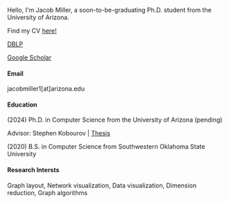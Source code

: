 
Hello, I'm Jacob Miller, a soon-to-be-graduating Ph.D. student from the University of Arizona. 

Find my CV <a href="miller_cv.pdf">here!</a>

<a href="https://dblp.org/pid/188/3408-1.html">DBLP</a>

<a href="https://scholar.google.com/citations?user=kggsAH0AAAAJ&hl=en&oi=ao">Google Scholar</a>

#### Email
jacobmiller1[at]arizona.edu

#### Education
(2024) Ph.D. in Computer Science from the University of Arizona (pending)

Advisor: Stephen Kobourov | <a href="https://jacoblmiller.github.io/homepage/papers/thesis-final.pdf">Thesis</a>

(2020) B.S. in Computer Science from Southwestern Oklahoma State University

#### Research Intersts
Graph layout, Network visualization, Data visualization, Dimension reduction, Graph algorithms